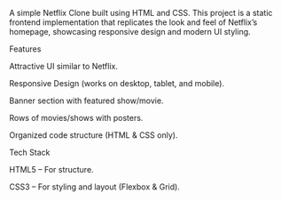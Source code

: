 A simple Netflix Clone built using HTML and CSS.
This project is a static frontend implementation that replicates the look and feel of Netflix’s homepage, showcasing responsive design and modern UI styling.

Features

Attractive UI similar to Netflix.

Responsive Design (works on desktop, tablet, and mobile).

Banner section with featured show/movie.

Rows of movies/shows with posters.

Organized code structure (HTML & CSS only).

Tech Stack

HTML5 – For structure.

CSS3 – For styling and layout (Flexbox & Grid).
